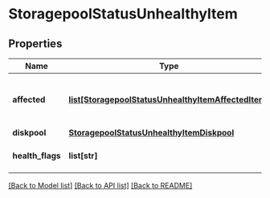 # StoragepoolStatusUnhealthyItem

## Properties
Name | Type | Description | Notes
------------ | ------------- | ------------- | -------------
**affected** | [**list[StoragepoolStatusUnhealthyItemAffectedItem]**](StoragepoolStatusUnhealthyItemAffectedItem.md) | The affected nodes and/or drives. | 
**diskpool** | [**StoragepoolStatusUnhealthyItemDiskpool**](StoragepoolStatusUnhealthyItemDiskpool.md) |  | [optional] 
**health_flags** | **list[str]** | The disk pool health status. | [optional] 

[[Back to Model list]](../README.md#documentation-for-models) [[Back to API list]](../README.md#documentation-for-api-endpoints) [[Back to README]](../README.md)


